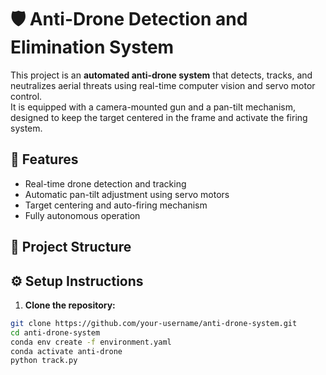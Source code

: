 # 🛡️ Anti-Drone Detection and Elimination System

This project is an **automated anti-drone system** that detects, tracks, and neutralizes aerial threats using real-time computer vision and servo motor control.  
It is equipped with a camera-mounted gun and a pan-tilt mechanism, designed to keep the target centered in the frame and activate the firing system.

## 🚀 Features

- Real-time drone detection and tracking
- Automatic pan-tilt adjustment using servo motors
- Target centering and auto-firing mechanism
- Fully autonomous operation

## 📁 Project Structure


## ⚙️ Setup Instructions

1. **Clone the repository:**

```bash
git clone https://github.com/your-username/anti-drone-system.git
cd anti-drone-system
conda env create -f environment.yaml
conda activate anti-drone
python track.py
